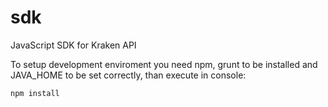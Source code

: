 sdk
===

JavaScript SDK for Kraken API

To setup development enviroment you need npm, grunt to be installed and JAVA_HOME to be set correctly, than execute in console:

    npm install